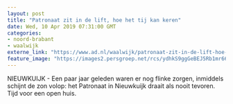 ```yaml
---
layout: post
title: "Patronaat zit in de lift, hoe het tij kan keren"
date: Wed, 10 Apr 2019 07:31:00 GMT
categories: 
- noord-brabant 
- waalwijk 
externe_link: "https://www.ad.nl/waalwijk/patronaat-zit-in-de-lift-hoe-het-tij-kan-keren~a89ea7a7/"
feature_image: "https://images2.persgroep.net/rcs/ydhkS9ggGeBEJ5Rb1mr66qe-whc/diocontent/144900676/_fitwidth/400/?appId=21791a8992982cd8da851550a453bd7f&quality=0.7"
---
```


NIEUWKUIJK - Een paar jaar geleden waren er nog flinke zorgen, inmiddels schijnt de zon volop: het Patronaat in Nieuwkuijk draait als nooit tevoren. Tijd voor een open huis.
